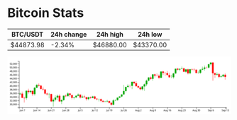 # Bitcoin Stats

BTC/USDT|24h change|24h high|24h low|
|---|---|---|---|
|$44873.98|-2.34%|$46880.00|$43370.00|

<img src="./chart.svg">

